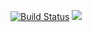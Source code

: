 [![Build Status](https://travis-ci.org/khaosans/Vargus.svg)](https://travis-ci.org/khaosans/Vargus)
<a href="http://capstonedd.cs.pdx.edu:8111/viewType.html?buildTypeId=Test_Testconfig&guest=1">
<img src="http://capstonedd.cs.pdx.edu:8111/app/rest/builds/buildType:(id:btN)/statusIcon"/>
</a>
